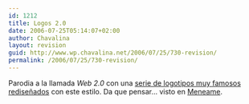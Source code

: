 ```yaml
---
id: 1212
title: Logos 2.0
date: 2006-07-25T05:14:07+02:00
author: Chavalina
layout: revision
guid: http://www.wp.chavalina.net/2006/07/25/730-revision/
permalink: /2006/07/25/730-revision/
---
```

Parodia a la llamada _Web 2.0_ con una <a href="http://flickr.com/search/?q=yay2dot0logoparody&#038;w=all" target="_blank">serie de logotipos muy famosos redise&ntilde;ados</a> con este estilo. Da que pensar… visto en <a href="http://meneame.net/story/pasaria-si-grandes-companias-subieran-web-2.0" target="_blank">Meneame</a>.